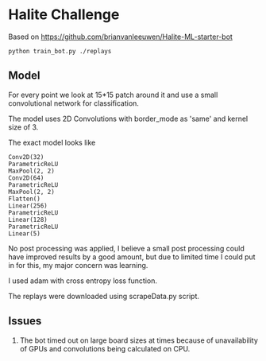 # Halite Challenge

Based on https://github.com/brianvanleeuwen/Halite-ML-starter-bot

```
python train_bot.py ./replays
```

## Model

For every point we look at 15*15 patch around it and use a small convolutional network for classification.

The model uses 2D Convolutions with border_mode as 'same' and kernel size of 3.

The exact model looks like

```
Conv2D(32)
ParametricReLU
MaxPool(2, 2)
Conv2D(64)
ParametricReLU
MaxPool(2, 2)
Flatten()
Linear(256)
ParametricReLU
Linear(128)
ParametricReLU
Linear(5)
```

No post processing was applied, I believe a small post processing could have improved results by a good amount, but due to limited time I could put in for this, my major concern was learning.

I used adam with cross entropy loss function.

The replays were downloaded using scrapeData.py script.

## Issues

1. The bot timed out on large board sizes at times because of unavailability of GPUs and convolutions being calculated on CPU.
